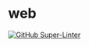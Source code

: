 # web
[![GitHub Super-Linter](https://github.com/comp306-project/web/workflows/CI/badge.svg)](https://github.com/marketplace/actions/super-linter)
